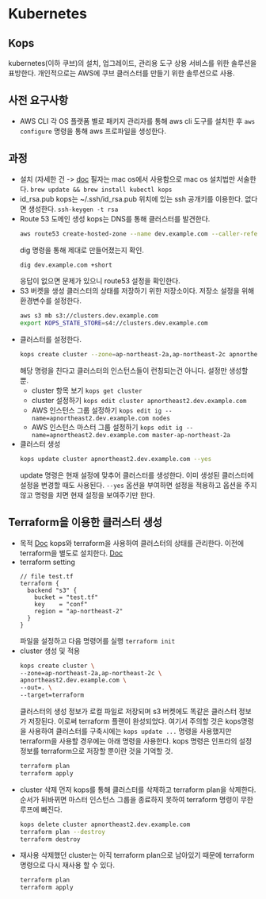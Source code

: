 # Kubernetes

## Kops
kubernetes(이하 쿠브)의 설치, 업그레이드, 관리용 도구
상용 서비스를 위한 솔루션을 표방한다. 개인적으로는 AWS에 쿠브
클러스터를 만들기 위한 솔루션으로 사용.

## 사전 요구사항
* AWS CLI
  각 OS 플랫폼 별로 패키지 관리자를 통해 aws cli 도구를 설치한 후
  `aws configure` 명령을 통해 aws 프로파일을 생성한다.
  
## 과정
* 설치 (자세한 건 -> [doc](https://kubernetes.io/docs/getting-started-guides/kops/)
  필자는 mac os에서 사용함으로 mac os 설치법만 서술한다.
  `brew update && brew install kubectl kops`
* id\_rsa.pub
  kops는 ~/.ssh/id\_rsa.pub 위치에 있는 ssh 공개키를 이용한다.
  없다면 생성한다. `ssh-keygen -t rsa`
* Route 53 도메인 생성
  kops는 DNS를 통해 클러스터를 발견한다.
  ```bash
  aws route53 create-hosted-zone --name dev.example.com --caller-reference 1
  ```
  dig 명령을 통해 제대로 만들어졌는지 확인.
  ```bash
  dig dev.example.com +short
  ```
  응답이 없으면 문제가 있으니 route53 설정을 확인한다.
* S3 버켓을 생성
  클러스터의 상태를 저장하기 위한 저장소이다.
  저장소 설정을 위해 환경변수를 설정한다.
  ```bash
  aws s3 mb s3://clusters.dev.example.com
  export KOPS_STATE_STORE=s4://clusters.dev.example.com
  ```
* 클러스터를 설정한다.
  ```bash
  kops create cluster --zone=ap-northeast-2a,ap-northeast-2c apnortheast2.dev.example.com
  ```
  해당 명령을 친다고 클러스터의 인스턴스들이 런칭되는건 아니다. 설정만 생성할 뿐.
  * cluster 항목 보기 `kops get cluster`
  * cluster 설정하기 `kops edit cluster apnortheast2.dev.example.com`
  * AWS 인스턴스 그룹 설정하기 `kops edit ig --name=apnortheast2.dev.example.com nodes`
  * AWS 인스턴스 마스터 그룹 설정하기 `kops edit ig --name=apnortheast2.dev.example.com master-ap-northeast-2a`
* 클러스터 생성
  ```bash
  kops update cluster apnortheast2.dev.example.com --yes
  ```
  update 명령은 현재 설정에 맞추어 클러스터를 생성한다.
  이미 생성된 클러스터에 설정을 변경할 때도 사용된다.
  `--yes` 옵션을 부여하면 설정을 적용하고 옵션을 주지않고 명령을 치면
  현재 설정을 보여주기만 한다.

## Terraform을 이용한 클러스터 생성
* 목적 [Doc](https://github.com/kubernetes/kops/blob/master/docs/terraform.md) 
  kops와 terraform을 사용하여 클러스터의 상태를 관리한다.
  이전에 terraform을 별도로 설치한다. [Doc](https://www.terraform.io/intro/getting-started/install.html)
* terraform setting
  ```grooby
  // file test.tf
  terraform {
    backend "s3" {
      bucket = "test.tf"
      key    = "conf"
      region = "ap-northeast-2"
    }
  }
  ```
  파일을 설정하고 다음 명령어를 실행
  `terraform init`
* cluster 생성 및 적용
  ```bash
  kops create cluster \
  --zone=ap-northeast-2a,ap-northeast-2c \
  apnortheast2.dev.example.com \
  --out=. \
  --target=terraform
  ```
  클러스터의 생성 정보가 로컬 파일로 저장되며
  s3 버켓에도 똑같은 클러스터 정보가 저장된다.
  이로써 terraform 플랜이 완성되었다. 
  여기서 주의할 것은 kops명령을 사용하여 클러스터를 구축시에는
  `kops update ...` 명령을 사용했지만 terraform을 사용할 경우에는
  아래 명령을 사용한다. kops 명령은 인프라의 설정 정보를 terraform으로
  저장할 뿐이란 것을 기억할 것.
  ```bash
  terraform plan
  terraform apply
  ```
* cluster 삭제
  먼저 kops를 통해 클러스터를 삭제하고
  terraform plan을 삭제한다. 순서가 뒤바뀌면 마스터 인스턴스 그룹을
  종료하지 못하여 terraform 명령이 무한 루프에 빠진다.
  ```bash
  kops delete cluster apnortheast2.dev.example.com
  terraform plan --destroy
  terraform destroy
  ```
* 재사용
  삭제했던 cluster는 아직 terraform plan으로 남아있기 때문에
  terraform명령으로 다시 재사용 할 수 있다.
  ```bash 
  terraform plan
  terraform apply
  ```
